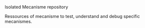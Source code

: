Isolated Mecanisme repository

Ressources of mecanisme to test, understand and debug specific mecanismes.

